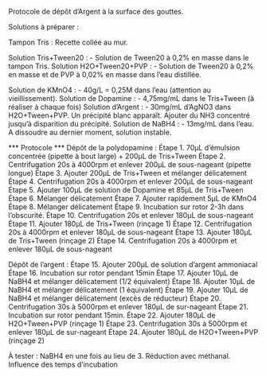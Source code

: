 ﻿Protocole de dépôt d’Argent à la surface des gouttes.


Solutions à préparer :

Tampon Tris : Recette collée au mur.

Solution Tris+Tween20 : 	- Solution de Tween20 à 0,2% en masse dans le tampon Tris.
Solution H2O+Tween20+PVP : 	- Solution de Tween20 à 0,2% en masse et de PVP à 0,02% 
en masse dans l’eau distillée.

Solution de KMnO4 : 	- 40g/L = 0,25M dans l’eau (attention au vieillissement).
Solution de Dopamine : 	- 4,75mg/mL dans le Tris+Tween (à réaliser à chaque fois)
Solution d’Argent : 	- 30mg/mL d’AgNO3 dans H2O+Tween+PVP. Un précipité blanc 
apparaît. Ajouter du NH3 concentré jusqu’à disparition du précipité.
Solution de NaBH4 : 	- 13mg/mL dans l’eau. A dissoudre au dernier moment, solution 
instable.



*** Protocole ***
Dépôt de la polydopamine :
Étape 1.	70µL d’émulsion concentrée (pipette à bout large) + 200µL de Tris+Tween
Étape 2.	Centrifugation 20s à 4000rpm et enlever 200µL de sous-nageant (pipette longue)
Étape 3.	Ajouter 200µL de Tris+Tween et mélanger délicatement
Étape 4.	Centrifugation 20s à 4000rpm et enlever 200µL de sous-nageant
Étape 5.	Ajouter 100µL de solution de Dopamine et 85µL de Tris+Tween
Étape 6.	Mélanger délicatement
Étape 7.	Ajouter rapidement 5µL de KMnO4
Étape 8.	Mélanger délicatement
Étape 9.	Incubation sur rotor 2-3h dans l’obscurité.
Étape 10.	Centrifugation 20s et enlever 180µL de sous-nageant
Étape 11.	Ajouter 180µL de Tris+Tween (rinçage 1) 
Étape 12.	Centrifugation 20s à 4000rpm et enlever 180µL de sous-nageant
Étape 13.	Ajouter 180µL de Tris+Tween (rinçage 2)
Étape 14.	Centrifugation 20s à 4000rpm et enlever 180µL de sous-nageant

Dépôt de l’argent :
Étape 15.	Ajouter 200µL de solution d’argent ammoniacal
Étape 16.	Incubation sur rotor pendant 15min
Étape 17.	Ajouter 10µL de NaBH4 et mélanger délicatement (1/2 équivalent)
Étape 18.	Ajouter 10µL de NaBH4 et mélanger délicatement (1 équivalent)
Étape 19.	Ajouter 10µL de NaBH4 et mélanger délicatement (excès de réducteur)
Étape 20.	Centrifugation 30s à 5000rpm et enlever 180µL de sur-nageant
Étape 21.	Incubation sur rotor pendant 15min.
Étape 22.	Ajouter 180µL de H2O+Tween+PVP (rinçage 1)
Étape 23.	Centrifugation 30s à 5000rpm et enlever 180µL de sur-nageant
Étape 24.	Ajouter 180µL de H2O+Tween+PVP (rinçage 2)




À tester : 	NaBH4 en une fois au lieu de 3.			Réduction avec méthanal.
	Influence des temps d’incubation	
